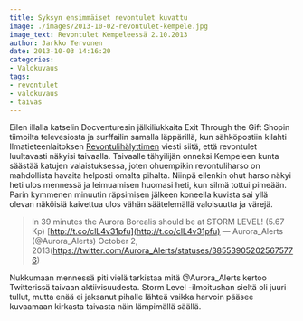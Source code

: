 ```yaml
---
title: Syksyn ensimmäiset revontulet kuvattu
image: ./images/2013-10-02-revontulet-kempele.jpg
image_text: Revontulet Kempeleessä 2.10.2013
author: Jarkko Tervonen
date: 2013-10-03 14:16:20
categories:
- Valokuvaus
tags:
- revontulet
- valokuvaus
- taivas
---
```

Eilen illalla katselin Docventuresin jälkiliukkaita Exit Through the Gift Shopin tiimoilta televesiosta ja surffailin samalla läppärillä, kun sähköpostiin kilahti Ilmatieteenlaitoksen [Revontulihälyttimen](http://aurorasnow.fmi.fi/public_service/suomi/Revontulialertti.html) viesti siitä, että revontulet luultavasti näkyisi taivaalla. Taivaalle tähyilijän onneksi Kempeleen kunta säästää katujen valaistuksessa, joten ohuempikin revontuliharso on mahdollista havaita helposti omalta pihalta. Niinpä eilenkin ohut harso näkyi heti ulos mennessä ja leimuamisen huomasi heti, kun silmä tottui pimeään. Parin kymmenen minuutin räpsimisen jälkeen koneella kuvista sai yllä olevan näköisiä kaivettua ulos vähän säätelemällä valoisuutta ja värejä.

> In 39 minutes the Aurora Borealis should be at STORM LEVEL! (5.67 Kp) [http://t.co/clL4v31pfu](http://t.co/clL4v31pfu)
> — Aurora_Alerts (@Aurora_Alerts) October 2, 2013(https://twitter.com/Aurora_Alerts/statuses/385539052025675776)

Nukkumaan mennessä piti vielä tarkistaa mitä @Aurora_Alerts kertoo Twitterissä taivaan aktiivisuudesta. Storm Level -ilmoitushan sieltä oli juuri tullut, mutta enää ei jaksanut pihalle lähteä vaikka harvoin pääsee kuvaamaan kirkasta taivasta näin lämpimällä säällä.
